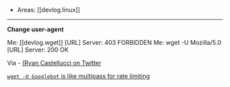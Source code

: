 
- Areas: [[devlog.linux]]

---

**Change user-agent**

Me: [[devlog.wget]] [URL]
Server: 403 FORBIDDEN
Me: wget -U Mozilla/5.0 [URL]
Server: 200 OK

Via - [(Ryan Castellucci on Twitter](https://twitter.com/ryancdotorg/status/1539168895059349504)

[`wget -U Googlebot` is like multipass for rate limiting](https://twitter.com/ryancdotorg/status/1539168895059349504)
